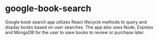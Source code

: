 # google-book-search
Google book search app utilizes React lifecycle methods to query and display books based on user searches. The app also uses Node, Express and MongoDB for the user to save books to review or purchase later.

